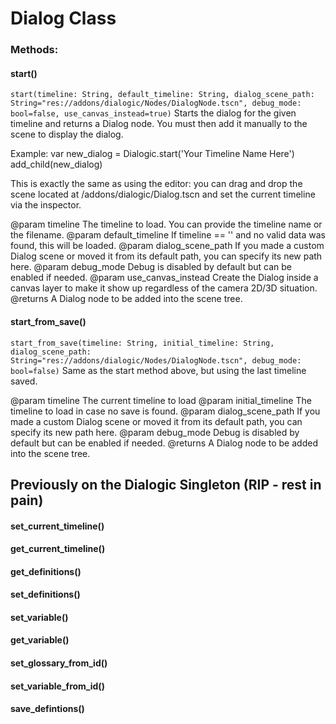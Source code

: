 # Dialog Class



### Methods:
#### start()
`start(timeline: String, default_timeline: String, dialog_scene_path: String="res://addons/dialogic/Nodes/DialogNode.tscn", debug_mode: bool=false, use_canvas_instead=true)`
Starts the dialog for the given timeline and returns a Dialog node.
You must then add it manually to the scene to display the dialog.

Example:
var new_dialog = Dialogic.start('Your Timeline Name Here')
add_child(new_dialog)

This is exactly the same as using the editor:
you can drag and drop the scene located at /addons/dialogic/Dialog.tscn 
and set the current timeline via the inspector.

@param timeline			The timeline to load. You can provide the timeline name or the filename.
@param default_timeline		If timeline == '' and no valid data was found, this will be loaded.
@param dialog_scene_path	If you made a custom Dialog scene or moved it from its default path, you can specify its new path here.
@param debug_mode		Debug is disabled by default but can be enabled if needed.
@param use_canvas_instead	Create the Dialog inside a canvas layer to make it show up regardless of the camera 2D/3D situation.
@returns			A Dialog node to be added into the scene tree.


#### start_from_save()
`start_from_save(timeline: String, initial_timeline: String, dialog_scene_path: String="res://addons/dialogic/Nodes/DialogNode.tscn", debug_mode: bool=false)`
Same as the start method above, but using the last timeline saved.

@param timeline              	The current timeline to load
@param initial_timeline		The timeline to load in case no save is found.
@param dialog_scene_path	If you made a custom Dialog scene or moved it from its default path, you can specify its new path here.
@param debug_mode		Debug is disabled by default but can be enabled if needed.
@returns			A Dialog node to be added into the scene tree.

## Previously on the Dialogic Singleton (RIP - rest in pain)

#### set_current_timeline()
#### get_current_timeline()

#### get_definitions()
#### set_definitions()
#### set_variable()
#### get_variable()
#### set_glossary_from_id()
#### set_variable_from_id()

#### save_defintions()

